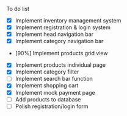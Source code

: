 To do list

- [x] Implement inventory management system
- [x] Implement registration & login system
- [x] Implement head navigation bar
- [x] Implement category navigation bar
- [90%] Implement products grid view
- [x] Implement products individual page
- [x] Implement category filter
- [ ] Implement search bar function
- [x] Implement shopping cart
- [x] Implement mock payment page
- [ ] Add products to database
- [ ] Polish registration/login form